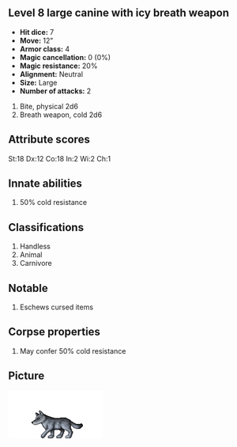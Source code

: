 ## Level 8 large canine with icy breath weapon

- **Hit dice:** 7
- **Move:** 12"
- **Armor class:** 4
- **Magic cancellation:** 0 (0%)
- **Magic resistance:** 20%
- **Alignment:** Neutral
- **Size:** Large
- **Number of attacks:** 2
1. Bite, physical 2d6
2. Breath weapon, cold 2d6

## Attribute scores

St:18 Dx:12 Co:18 In:2 Wi:2 Ch:1

## Innate abilities

1. 50% cold resistance

## Classifications

1. Handless
2. Animal
3. Carnivore

## Notable

1. Eschews cursed items

## Corpse properties

1. May confer 50% cold resistance

## Picture

![Winter wolf](https://github.com/hyvanmielenpelit/GnollHackTileSet/blob/main/Monsters/winter_wolf/winter_wolf.png)

